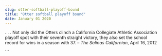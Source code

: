 ```yaml
---
slug: otter-softball-playoff-bound
title: "Otter softball playoff bound"
date: January 01 2020
---
```


 
<p>
  . . . Not only did the Otters clinch a California Collegiate Athletic
  Association playoff spot with their seventh straight victory, they also set
  the school record for wins in a season with 37. –
  <em>The Salinas Californian</em>, April 16, 2012
</p>
```
